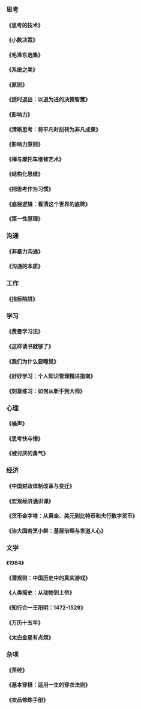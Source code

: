 ### 思考
#### 《思考的技术》
#### 《小数决策》 
#### 《毛泽东选集》
#### 《系统之美》
#### 《原则》
#### 《适时退出：以退为进的决策智慧》
#### 《影响力》
#### 《清晰思考：将平凡时刻转为非凡成果》
#### 《影响力原则》
#### 《禅与摩托车维修艺术》
#### 《结构化思维》
#### 《把思考作为习惯》
#### 《底层逻辑：看清这个世界的底牌》
#### 《第一性原理》
### 沟通
#### 《非暴力沟通》
#### 《沟通的本质》
### 工作
#### 《指标陷阱》
### 学习
#### 《费曼学习法》
#### 《这样读书就够了》
#### 《我们为什么要睡觉》
#### 《好好学习：个人知识管理精进指南》
#### 《刻意练习：如何从新手到大师》
### 心理
#### 《噪声》
#### 《思考快与慢》
#### 《被讨厌的勇气》
### 经济
#### 《中国财政体制改革与变迁》
#### 《宏观经济通识课》
#### 《货币金字塔：从黄金、美元到比特币和央行数字货币》
#### 《治大国若烹小鲜：基层治理与世道人心》
### 文学
#### 《1984》
#### 《潜规则：中国历史中的真实游戏》
#### 《人类简史：从动物到上帝》
#### 《知行合一王阳明：1472-1529》
#### 《万历十五年》
#### 《太白金星有点烦》
### 杂项
#### 《茶经》
#### 《基本穿搭：适用一生的穿衣法则》
#### 《衣品修炼手册》